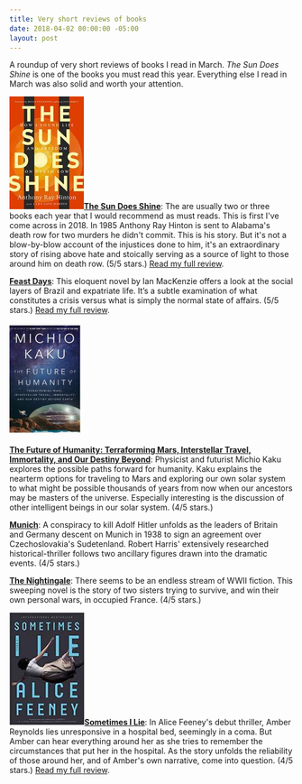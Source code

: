 ```yaml
---
title: Very short reviews of books
date: 2018-04-02 00:00:00 -05:00
layout: post
---
```


A roundup of very short reviews of books I read in March. _The Sun Does Shine_ is one of the books you must read this year. Everything else I read in March was also solid and worth your attention.

**[![](/assets/images/51LSDwIJIUL-132x200.jpg)](https://kenbooth.net/wp-content/uploads/2018/04/51LSDwIJIUL.jpg)[The Sun Does Shine](https://amzn.to/2GwgwFW)**: The are usually two or three books each year that I would recommend as must reads. This is first I've come across in 2018. In 1985 Anthony Ray Hinton is sent to Alabama's death row for two murders he didn't commit. This is his story. But it's not a blow-by-blow account of the injustices done to him, it's an extraordinary story of rising above hate and stoically serving as a source of light to those around him on death row. (5/5 stars.) [Read my full review](https://kenbooth.net/review-the-sun-does-shine/).

[**Feast Days**](https://amzn.to/2IYgSmx): This eloquent novel by Ian MacKenzie offers a look at the social layers of Brazil and expatriate life. It’s a subtle examination of what constitutes a crisis versus what is simply the normal state of affairs. (5/5 stars.) [Read my full review](https://kenbooth.net/review-feast-days/).

**![](/assets/images/36407347-130x200.jpg)**

**[The Future of Humanity: Terraforming Mars, Interstellar Travel, Immortality, and Our Destiny Beyond](http://amzn.to/2FZhrv5)**: Physicist and futurist Michio Kaku explores the possible paths forward for humanity. Kaku explains the nearterm options for traveling to Mars and exploring our own solar system to what might be possible thousands of years from now when our ancestors may be masters of the universe. Especially interesting is the discussion of other intelligent beings in our solar system. (4/5 stars.)

[**Munich**](http://amzn.to/2uclUbB): A conspiracy to kill Adolf Hitler unfolds as the leaders of Britain and Germany descent on Munich in 1938 to sign an agreement over Czechoslovakia's Sudetenland. Robert Harris' extensively researched historical-thriller follows two ancillary figures drawn into the dramatic events. (4/5 stars.)

[**The Nightingale**](https://amzn.to/2DYsFxx): There seems to be an endless stream of WWII fiction. This sweeping novel is the story of two sisters trying to survive, and win their own personal wars, in occupied France. (4/5 stars.)

![](/assets/images/41fsIXhitVL._SY291_BO1204203200_QL40_-133x200.jpg)[**Sometimes I Lie**](http://amzn.to/2pxgcM1): In Alice Feeney's debut thriller, Amber Reynolds lies unresponsive in a hospital bed, seemingly in a coma. But Amber can hear everything around her as she tries to remember the circumstances that put her in the hospital. As the story unfolds the reliability of those around her, and of Amber's own narrative, come into question. (4/5 stars.) [Read my full review](https://kenbooth.net/review-sometimes-i-lie/).
